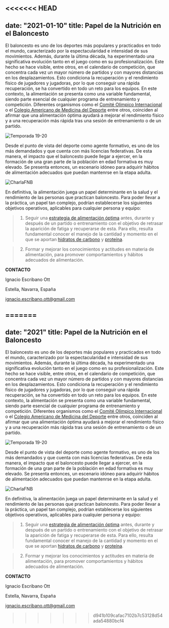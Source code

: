 <<<<<<< HEAD
---
date: "2021-01-10"
title: Papel de la Nutrición en el Baloncesto 
---

El baloncesto es uno de los deportes más populares y practicados en todo el mundo, caracterizado por la espectacularidad e intensidad de sus movimientos. Además, durante la última década, ha experimentado una significativa evolución tanto en el juego como en su profesionalización. Este hecho se hace visible, entre otros, en el calendario de competición, que concentra cada vez un mayor número de partidos y con mayores distancias en los desplazamientos. Esto condiciona la recuperación y el rendimiento físico de jugadores y jugadoras, por lo que conseguir una rápida recuperación, se ha convertido en todo un reto para los equipos. En este contexto, la alimentación se presenta como una variable fundamental, siendo parte esencial de cualquier programa de entrenamiento y competición. Diferentes organismos como el [Comité Olímpico Internacional](https://cutt.ly/TjcrGIG) o el [Colegio Americano de Medicina del Deporte](https://cutt.ly/Ajcr1dI) entre otros, coinciden al afirmar que una alimentación óptima ayudará a mejorar el rendimiento físico y a una recuperación más rápida tras una sesión de entrenamiento o de un partido.

![Temporada 19-20](https://cutt.ly/YjctlNh)

Desde el punto de vista del deporte como agente formativo, es uno de los más demandados y que cuenta con más licencias federativas. De esta manera, el impacto que el baloncesto puede llegar a ejercer, en la formación de una gran parte de la población en edad formativa es muy elevado. Se presenta entonces, un escenario idóneo para adquirir hábitos de alimentación adecuados que puedan mantenrse en la etapa adulta.

![CharlaFNB](https://cutt.ly/mjcthn4)


En definitiva, la alimentación juega un papel determinante en la salud y el rendimiento de las personas que practican baloncesto. Para poder llevar a la práctica, un papel tan complejo, podrían establecerse los siguientes objetivos operativos, aplicables para cualquier persona y equipo: 

> 1. Seguir una [estrategia de alimentación óptima](https://cutt.ly/9jcr6DG) antes, durante y después de un partido o entrenamiento con el objetivo de retrasar la aparición de fatiga y recuperarse de esta. Para ello, resulta fundamental conocer el manejo de la cantidad y momento en el que se aportan [hidratos de carbono](https://cutt.ly/Yjct9Qn) y [proteína](https://cutt.ly/tjct6Bg). 

> 2. Formar y mejorar los conocimientos y actitudes en materia de alimentación, para promover comportamientos y hábitos adecuados de alimentación.


__CONTACTO__

Ignacio Escribano Ott

Estella, Navarra, España

ignacio.escribano.ott@gmail.com



=======
---
date: "2021"
title: Papel de la Nutrición en el Baloncesto 
---

El baloncesto es uno de los deportes más populares y practicados en todo el mundo, caracterizado por la espectacularidad e intensidad de sus movimientos. Además, durante la última década, ha experimentado una significativa evolución tanto en el juego como en su profesionalización. Este hecho se hace visible, entre otros, en el calendario de competición, que concentra cada vez un mayor número de partidos y con mayores distancias en los desplazamientos. Esto condiciona la recuperación y el rendimiento físico de jugadores y jugadoras, por lo que conseguir una rápida recuperación, se ha convertido en todo un reto para los equipos. En este contexto, la alimentación se presenta como una variable fundamental, siendo parte esencial de cualquier programa de entrenamiento y competición. Diferentes organismos como el [Comité Olímpico Internacional](https://cutt.ly/TjcrGIG) o el [Colegio Americano de Medicina del Deporte](https://cutt.ly/Ajcr1dI) entre otros, coinciden al afirmar que una alimentación óptima ayudará a mejorar el rendimiento físico y a una recuperación más rápida tras una sesión de entrenamiento o de un partido.

![Temporada 19-20](https://cutt.ly/YjctlNh)

Desde el punto de vista del deporte como agente formativo, es uno de los más demandados y que cuenta con más licencias federativas. De esta manera, el impacto que el baloncesto puede llegar a ejercer, en la formación de una gran parte de la población en edad formativa es muy elevado. Se presenta entonces, un escenario idóneo para adquirir hábitos de alimentación adecuados que puedan mantenrse en la etapa adulta.

![CharlaFNB](https://cutt.ly/mjcthn4)


En definitiva, la alimentación juega un papel determinante en la salud y el rendimiento de las personas que practican baloncesto. Para poder llevar a la práctica, un papel tan complejo, podrían establecerse los siguientes objetivos operativos, aplicables para cualquier persona y equipo: 

> 1. Seguir una [estrategia de alimentación óptima](https://cutt.ly/9jcr6DG) antes, durante y después de un partido o entrenamiento con el objetivo de retrasar la aparición de fatiga y recuperarse de esta. Para ello, resulta fundamental conocer el manejo de la cantidad y momento en el que se aportan [hidratos de carbono](https://cutt.ly/Yjct9Qn) y [proteína](https://cutt.ly/tjct6Bg). 

> 2. Formar y mejorar los conocimientos y actitudes en materia de alimentación, para promover comportamientos y hábitos adecuados de alimentación.


__CONTACTO__

Ignacio Escribano Ott

Estella, Navarra, España

ignacio.escribano.ott@gmail.com



>>>>>>> d941b109cafac7102b7c53128d54ada54880bcf4
